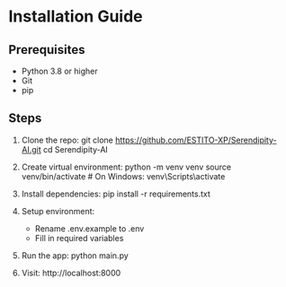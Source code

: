# Installation Guide

## Prerequisites
- Python 3.8 or higher
- Git
- pip

## Steps

1. Clone the repo:
   git clone https://github.com/ESTITO-XP/Serendipity-AI.git
   cd Serendipity-AI

2. Create virtual environment:
   python -m venv venv
   source venv/bin/activate   # On Windows: venv\Scripts\activate

3. Install dependencies:
   pip install -r requirements.txt

4. Setup environment:
   - Rename .env.example to .env
   - Fill in required variables

5. Run the app:
   python main.py

6. Visit:
   http://localhost:8000
   
